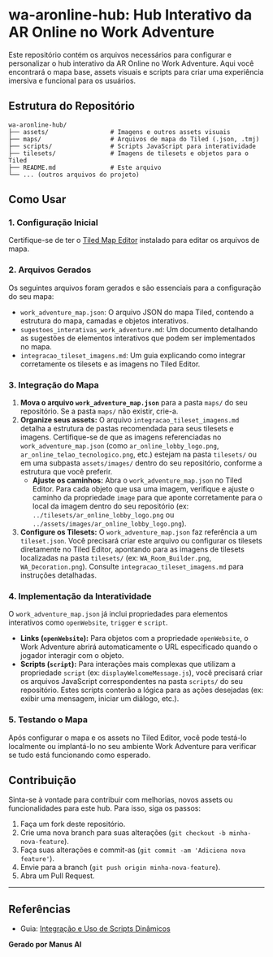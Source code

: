 # wa-aronline-hub: Hub Interativo da AR Online no Work Adventure

Este repositório contém os arquivos necessários para configurar e personalizar o hub interativo da AR Online no Work Adventure. Aqui você encontrará o mapa base, assets visuais e scripts para criar uma experiência imersiva e funcional para os usuários.

## Estrutura do Repositório

```
wa-aronline-hub/
├── assets/                 # Imagens e outros assets visuais
├── maps/                   # Arquivos de mapa do Tiled (.json, .tmj)
├── scripts/                # Scripts JavaScript para interatividade
├── tilesets/               # Imagens de tilesets e objetos para o Tiled
├── README.md               # Este arquivo
└── ... (outros arquivos do projeto)
```

## Como Usar

### 1. Configuração Inicial

Certifique-se de ter o [Tiled Map Editor](https://www.mapeditor.org/) instalado para editar os arquivos de mapa.

### 2. Arquivos Gerados

Os seguintes arquivos foram gerados e são essenciais para a configuração do seu mapa:

*   `work_adventure_map.json`: O arquivo JSON do mapa Tiled, contendo a estrutura do mapa, camadas e objetos interativos.
*   `sugestoes_interativas_work_adventure.md`: Um documento detalhando as sugestões de elementos interativos que podem ser implementados no mapa.
*   `integracao_tileset_imagens.md`: Um guia explicando como integrar corretamente os tilesets e as imagens no Tiled Editor.

### 3. Integração do Mapa

1.  **Mova o arquivo `work_adventure_map.json`** para a pasta `maps/` do seu repositório. Se a pasta `maps/` não existir, crie-a.
2.  **Organize seus assets:** O arquivo `integracao_tileset_imagens.md` detalha a estrutura de pastas recomendada para seus tilesets e imagens. Certifique-se de que as imagens referenciadas no `work_adventure_map.json` (como `ar_online_lobby_logo.png`, `ar_online_telao_tecnologico.png`, etc.) estejam na pasta `tilesets/` ou em uma subpasta `assets/images/` dentro do seu repositório, conforme a estrutura que você preferir.
    *   **Ajuste os caminhos:** Abra o `work_adventure_map.json` no Tiled Editor. Para cada objeto que usa uma imagem, verifique e ajuste o caminho da propriedade `image` para que aponte corretamente para o local da imagem dentro do seu repositório (ex: `../tilesets/ar_online_lobby_logo.png` ou `../assets/images/ar_online_lobby_logo.png`).
3.  **Configure os Tilesets:** O `work_adventure_map.json` faz referência a um `tileset.json`. Você precisará criar este arquivo ou configurar os tilesets diretamente no Tiled Editor, apontando para as imagens de tilesets localizadas na pasta `tilesets/` (ex: `WA_Room_Builder.png`, `WA_Decoration.png`). Consulte `integracao_tileset_imagens.md` para instruções detalhadas.

### 4. Implementação da Interatividade

O `work_adventure_map.json` já inclui propriedades para elementos interativos como `openWebsite`, `trigger` e `script`.

*   **Links (`openWebsite`):** Para objetos com a propriedade `openWebsite`, o Work Adventure abrirá automaticamente o URL especificado quando o jogador interagir com o objeto.
*   **Scripts (`script`):** Para interações mais complexas que utilizam a propriedade `script` (ex: `displayWelcomeMessage.js`), você precisará criar os arquivos JavaScript correspondentes na pasta `scripts/` do seu repositório. Estes scripts conterão a lógica para as ações desejadas (ex: exibir uma mensagem, iniciar um diálogo, etc.).

### 5. Testando o Mapa

Após configurar o mapa e os assets no Tiled Editor, você pode testá-lo localmente ou implantá-lo no seu ambiente Work Adventure para verificar se tudo está funcionando como esperado.

## Contribuição

Sinta-se à vontade para contribuir com melhorias, novos assets ou funcionalidades para este hub. Para isso, siga os passos:

1.  Faça um fork deste repositório.
2.  Crie uma nova branch para suas alterações (`git checkout -b minha-nova-feature`).
3.  Faça suas alterações e commit-as (`git commit -am 'Adiciona nova feature'`).
4.  Envie para a branch (`git push origin minha-nova-feature`).
5.  Abra um Pull Request.

---

## Referências

- Guia: [Integração e Uso de Scripts Dinâmicos](integracao-uso-scripts-dinamicos.md)

**Gerado por Manus AI**

